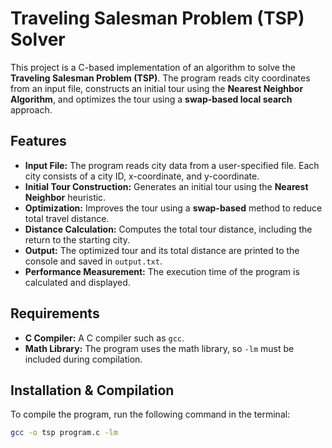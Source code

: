# Traveling Salesman Problem (TSP) Solver

This project is a C-based implementation of an algorithm to solve the **Traveling Salesman Problem (TSP)**. The program reads city coordinates from an input file, constructs an initial tour using the **Nearest Neighbor Algorithm**, and optimizes the tour using a **swap-based local search** approach.

## Features
- **Input File:** The program reads city data from a user-specified file. Each city consists of a city ID, x-coordinate, and y-coordinate.
- **Initial Tour Construction:** Generates an initial tour using the **Nearest Neighbor** heuristic.
- **Optimization:** Improves the tour using a **swap-based** method to reduce total travel distance.
- **Distance Calculation:** Computes the total tour distance, including the return to the starting city.
- **Output:** The optimized tour and its total distance are printed to the console and saved in `output.txt`.
- **Performance Measurement:** The execution time of the program is calculated and displayed.

## Requirements
- **C Compiler:** A C compiler such as `gcc`.
- **Math Library:** The program uses the math library, so `-lm` must be included during compilation.

## Installation & Compilation
To compile the program, run the following command in the terminal:

```bash
gcc -o tsp program.c -lm
